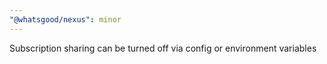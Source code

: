 ```yaml
---
"@whatsgood/nexus": minor
---
```


Subscription sharing can be turned off via config or environment variables

